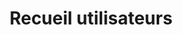 ---
title: Recueil utilisateurs
sorte: Etude
description: "Définir un panel d'utilisateurs pour des entretiens surl'usage des services."
goals:
  - Intégrer les utilisateurs dans la conception
  - Améliorer les Feedback (#data)
  - Rencontre terrain
persons: 2
days: 6
skills:
  - Animation
  - Formation
profil:
  "Coordination": 10
  "Expert technique": 10
  "Expert inclusion": 30
  "Assistant technique": 0
  "Assistant inclusion": 20
  "Facilitateur": 30
pack: 2
---